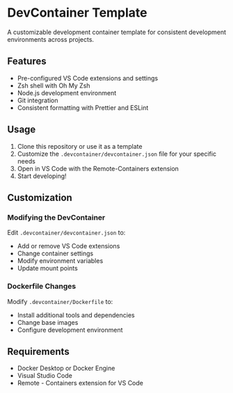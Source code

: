 # DevContainer Template

A customizable development container template for consistent development environments across projects.

## Features

- Pre-configured VS Code extensions and settings
- Zsh shell with Oh My Zsh
- Node.js development environment
- Git integration
- Consistent formatting with Prettier and ESLint

## Usage

1. Clone this repository or use it as a template
2. Customize the `.devcontainer/devcontainer.json` file for your specific needs
3. Open in VS Code with the Remote-Containers extension
4. Start developing!

## Customization

### Modifying the DevContainer

Edit `.devcontainer/devcontainer.json` to:

- Add or remove VS Code extensions
- Change container settings
- Modify environment variables
- Update mount points

### Dockerfile Changes

Modify `.devcontainer/Dockerfile` to:

- Install additional tools and dependencies
- Change base images
- Configure development environment

## Requirements

- Docker Desktop or Docker Engine
- Visual Studio Code
- Remote - Containers extension for VS Code
